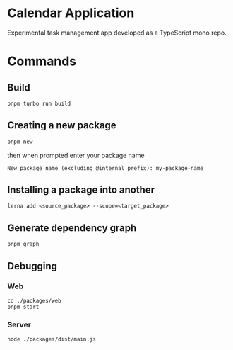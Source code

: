 # Calendar Application
Experimental task management app developed as a TypeScript mono repo.

# Commands

## Build
```
pnpm turbo run build
```

## Creating a new package
```bash
pnpm new
```
then when prompted enter your package name
```
New package name (excluding @internal prefix): my-package-name
```

## Installing a package into another
```
lerna add <source_package> --scope=<target_package>
```

## Generate dependency graph
```
pnpm graph
```

## Debugging
### **Web**
```
cd ./packages/web
pnpm start
```
### **Server**
```
node ./packages/dist/main.js
```